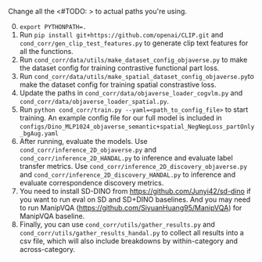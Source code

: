 Change all the <#TODO: > to actual paths you're using.

0. `export PYTHONPATH=.`
1. Run `pip install git+https://github.com/openai/CLIP.git` and `cond_corr/gen_clip_test_features.py` to generate clip text features for all the functions.
2. Run `cond_corr/data/utils/make_dataset_config_objaverse.py` to make the dataset config for training contrastive functional part loss.
3. Run `cond_corr/data/utils/make_spatial_dataset_config_objaverse.py`to make the dataset config for training spatial constrastive loss.
4. Update the paths in `cond_corr/data/objaverse_loader_cogvlm.py` and `cond_corr/data/objaverse_loader_spatial.py`.
5. Run `python cond_corr/train.py --yaml=<path_to_config_file>` to start training. An example config file for our full model is included in `configs/Dino_MLP1024_objaverse_semantic+spatial_NegNegLoss_partOnly_bgAug.yaml`
6. After running, evaluate the models. Use `cond_corr/inference_2D_objaverse.py` and `cond_corr/inference_2D_HANDAL.py` to inference and evaluate label transfer metrics. Use `cond_corr/inference_2D_discovery_objaverse.py` and `cond_corr/inference_2D_discovery_HANDAL.py` to inference and evaluate correspondence discovery metrics.
7. You need to install SD-DINO from https://github.com/Junyi42/sd-dino if you want to run eval on SD and SD+DINO baselines. And you may need to run ManipVQA (https://github.com/SiyuanHuang95/ManipVQA) for ManipVQA baseline.
8. Finally, you can use `cond_corr/utils/gather_results.py` and `cond_corr/utils/gather_results_handal.py` to collect all results into a csv file, which will also include breakdowns by within-category and across-category.

